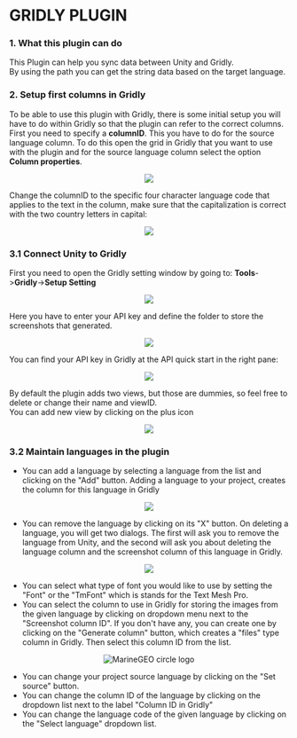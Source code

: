 # GRIDLY PLUGIN
### 1. What this plugin can do
This Plugin can help you sync data between Unity and Gridly.   
By using the path you can get the string data based on the
target language.

### 2. Setup first columns in Gridly
To be able to use this plugin with Gridly, there is some
initial setup you will have to do within Gridly so that the
plugin can refer to the correct columns. First you
need to specify a **columnID**. This you have to do for the source language column. To do this open the grid in Gridly that you want to use with the
plugin and for the source language column select the
option **Column properties**.  

<p align="center">
<img src="resources/column_properties.png"/>
</p>

Change the columnID to the specific four
character language code that applies to the text in the column,
make sure that the capitalization is correct with the two
country letters in capital:  

<p align="center">
<img src="resources/colId.png"/>
</p>

### 3.1 Connect Unity to Gridly
First you need to open the Gridly setting window by going to:
**Tools**->**Gridly**->**Setup Setting**  
<p align="center">
<img src="resources/setup_setting.png"/>
</p>

Here you have to enter your API key and define the folder to store the screenshots that generated.  
<p align="center">
<img src="resources/setup_setting_mw.png"/>
</p>

You can find your API key in Gridly at the API quick start in the right pane:

<p align="center">
<img src="resources/api_quick_start.png"/>
</p>

By default the plugin adds two views, but those are dummies, so feel free to delete or change their name and viewID.  
You can add new view by clicking on the plus icon
<p align="center">
<img src="resources/add_new_view.png"/>
</p>

### 3.2 Maintain languages in the plugin
* You can add a language by selecting a language from the list and clicking on the "Add" button. Adding a language to your project, creates the column for this language in Gridly
<p align="center">
<img src="resources/lang_selectLang.png"/>
</p>

* You can remove the language by clicking on its "X" button. On deleting a language, you will get two dialogs. The first will ask you to remove the language from Unity, and the second will ask you about deleting the language column and the screenshot column of this language in Gridly.
<p align="center">
<img src="resources/lang_deleteLang.png"/>
</p>

* You can select what type of font you would like to use by setting the "Font" or the "TmFont" which is stands for the Text Mesh Pro.
* You can select the column to use in Gridly for storing the images from the given language by clicking on dropdown menu next to the "Screenshot column ID". If you don't have any, you can create one by clicking on the "Generate column" button, which creates a "files" type column in Gridly. Then select this column ID from the list. 
<p align="center">
<img src="resources/langScreenshotColId.png" alt="MarineGEO circle logo"/>
</p>

  

* You can change your project source language by clicking on the "Set source" button.
* You can change the column ID of the language by clicking on the dropdown list next to the label "Column ID in Gridly"
* You can change the language code of the given language by clicking on the "Select language" dropdown list.
